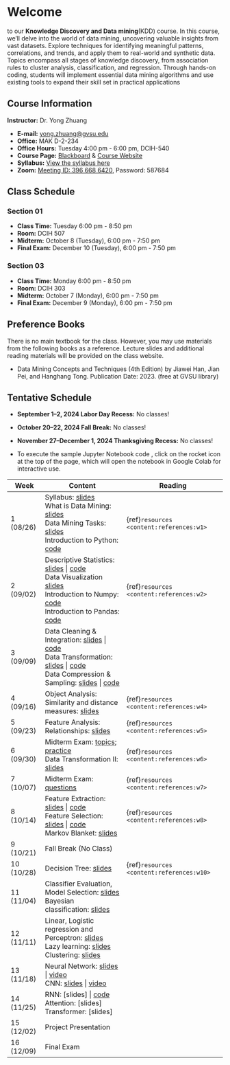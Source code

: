 # Welcome

to our **Knowledge Discovery and Data mining**(KDD) course. In this course, we’ll delve into the world of data mining, uncovering valuable insights from vast datasets. Explore techniques for identifying meaningful patterns, correlations, and trends, and apply them to real-world and synthetic data. Topics encompass all stages of knowledge discovery, from association rules to cluster analysis, classification, and regression. Through hands-on coding, students will implement essential data mining algorithms and use existing tools to expand their skill set in practical applications

## Course Information

**Instructor:** Dr. Yong Zhuang

- <i class="fa fa-envelope"></i> **E-mail:** [yong.zhuang@gvsu.edu](mailto:yong.zhuang@gvsu.edu)
- <i class="fa fa-building"></i> **Office:** MAK D-2-234
- <i class="fa fa-building"></i> **Office Hours:** Tuesday 4:00 pm - 6:00 pm, DCIH-540
- <i class="fa fa-book"></i> **Course Page:** [Blackboard](https://lms.gvsu.edu/) & [Course Website](https://gvsu-cis635.github.io)
- <i class="fa fa-book-reader"></i> **Syllabus:** [View the syllabus here](assets/pdf/syllabus.pdf)
- <i class="fa fa-video"></i> **Zoom:** [Meeting ID: 396 668 6420](https://gvsu-edu.zoom.us/j/3966686420?pwd=WGxpc0N4YWcvOU9aWGxWZGYxbXZUdz09), Password: 587684

## Class Schedule

### Section 01

- **Class Time:** Tuesday 6:00 pm - 8:50 pm
- **Room:** DCIH 507
- **Midterm:** October 8 (Tuesday), 6:00 pm - 7:50 pm
- **Final Exam:** December 10 (Tuesday), 6:00 pm - 7:50 pm

### Section 03

- **Class Time:** Monday 6:00 pm - 8:50 pm
- **Room:** DCIH 303
- **Midterm:** October 7 (Monday), 6:00 pm - 7:50 pm
- **Final Exam:** December 9 (Monday), 6:00 pm - 7:50 pm

## Preference Books

There is no main textbook for the class. However, you may use materials from the following books as a reference. Lecture slides and additional reading materials will be provided on the class website.

- Data Mining Concepts and Techniques (4th Edition) by Jiawei Han, Jian Pei, and Hanghang Tong. Publication Date: 2023. (free at GVSU library)

<!-- Syllabus can be found [here](Syllabus_CIS635_F2023.pdf). -->
<!-- <iframe src="assets/pdf/syllabus.pdf" style="width:100%; height:600px;" frameborder="0"></iframe> -->

## Tentative Schedule

- **September 1–2, 2024 Labor Day Recess:** No classes!
- **October 20–22, 2024 Fall Break:** No classes!
- **November 27–December 1, 2024 Thanksgiving Recess:** No classes!

- To execute the sample Jupyter Notebook code <i class="fa fa-code"></i>, click on the rocket icon <i class="fa fa-rocket" aria-hidden="true"></i> at the top of the page, which will open the notebook in Google Colab for interactive use.

| Week | Content | Reading |
| --- | --- | --- |
| 1 (08/26) | Syllabus: [slides](assets/pdf/syllabus-intro.pdf) <br> What is Data Mining: [slides](assets/pdf/data-mining-intro.pdf) <br> Data Mining Tasks: [slides](assets/pdf/data-mining-tasks.pdf)<br> Introduction to Python: [<i class="fa fa-code"></i> code](samples/python.ipynb) | {ref}`resources <content:references:w1>` |
| 2 (09/02) | Descriptive Statistics: [slides](assets/pdf/data-exploration-descriptive-statistics.pdf) \| [<i class="fa fa-code"></i> code](samples/descriptive_statistics.ipynb) <br> Data Visualization [slides](assets/pdf/data-exploration-data-visualization.pdf) <br>Introduction to Numpy: [<i class="fa fa-code"></i> code](samples/numpy.ipynb) <br> Introduction to Pandas: [<i class="fa fa-code"></i> code](samples/pandas.ipynb) | {ref}`resources <content:references:w2>` |
| 3 (09/09) | Data Cleaning & Integration: [slides](assets/pdf/cleaning-Integration.pdf) \| [<i class="fa fa-code"></i> code](samples/cleaning-Integration.ipynb) <br> Data Transformation: [slides](assets/pdf/data-transformation.pdf) \| [<i class="fa fa-code"></i> code](samples/data-transformation.ipynb) <br> Data Compression & Sampling: [slides](assets/pdf/data-compression-sampling.pdf) \| [<i class="fa fa-code"></i> code](samples/data-compression-sampling.ipynb) |  |
| 4 (09/16) | Object Analysis: Similarity and distance measures: [slides](assets/pdf/similarity-distance.pdf) | {ref}`resources <content:references:w4>` |
| 5 (09/23) | Feature Analysis: Relationships: [slides](assets/pdf/feature-relationships.pdf) | {ref}`resources <content:references:w5>` |
| 6 (09/30) | Midterm Exam: [topics](exams/midterm-exam-topics.md); [practice](quizzes/4.md) <br> Data Transformation II: [slides](assets/pdf/data-transformation-II.pdf) | {ref}`resources <content:references:w6>` |
| 7 (10/07) | Midterm Exam: [questions](exams/midterm-exam2.md) | {ref}`resources <content:references:w7>` |
| 8 (10/14) | Feature Extraction: [slides](assets/pdf/dimensionality-reduction-feature-extraction.pdf) \| [<i class="fa fa-code"></i> code](samples/feature_extraction.ipynb) <br> Feature Selection: [slides](assets/pdf/dimensionality-reduction-feature-selection.pdf) \| [<i class="fa fa-code"></i> code](samples/feature_selection.ipynb) <br> Markov Blanket: [slides](assets/pdf/markov-blanket-boundary.pdf) | {ref}`resources <content:references:w8>` |
| 9 (10/21) | Fall Break (No Class) |  |
| 10 (10/28) | Decision Tree: [slides](assets/pdf/decision-tree.pdf) | {ref}`resources <content:references:w10>` |
| 11 (11/04) | Classifier Evaluation, Model Selection: [slides](assets/pdf/evaluation-selection.pdf) <br> Bayesian classification: [slides](assets/pdf/bayesian-classification.pdf) |  |
| 12 (11/11) | Linear, Logistic regression and Perceptron: [slides](assets/pdf/logistic-perceptron.pdf) <br> Lazy learning: [slides](assets/pdf/lazy-learning.pdf) <br> Clustering: [slides](assets/pdf/clustering.pdf) |  |
| 13 (11/18) | Neural Network: [slides](assets/pdf/nn.pdf) \| [video](https://youtu.be/T8GeAOjbTWs) <br> CNN: [slides](assets/pdf/cnn.pdf) \| [video](https://youtu.be/hOiHIAmQ-So) |  |
| 14 (11/25) | RNN: [slides] \| [<i class="fa fa-code"></i> code](samples/air_passenger_forecast.ipynb) <br> Attention: [slides] <br> Transformer: [slides] |  |
| 15 (12/02) | Project Presentation |  |
| 16 (12/09) | Final Exam |  |
